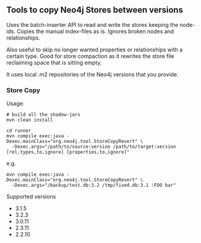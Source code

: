 ## Tools to copy Neo4j Stores between versions

Uses the batch-inserter API to read and write the stores keeping the node-ids.
Copies the manual index-files as is.
Ignores broken nodes and relationships.

Also useful to skip no longer wanted properties or relationships with a certain type. Good for store compaction as it
rewrites the store file reclaiming space that is sitting empty.

It uses local .m2 repositories of the Neo4j versions that you provide.

### Store Copy

Usage:

    # build all the shadow-jars
    mvn clean install
    
    cd runner
    mvn compile exec:java -Dexec.mainClass="org.neo4j.tool.StoreCopyRevert" \
      -Dexec.args="/path/to/source:version /path/to/target:version [rel,types,to,ignore] [properties,to,ignore]"

e.g. 

    mvn compile exec:java -Dexec.mainClass="org.neo4j.tool.StoreCopyRevert" \
      -Dexec.args="/backup/test.db:3.2 /tmp/fixed.db:3.1 :FOO bar"

Supported versions

* 3.1.5
* 3.2.3
* 3.0.11
* 2.3.11
* 2.2.10
